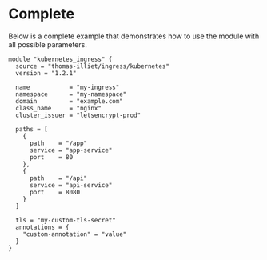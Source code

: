 # Complete

Below is a complete example that demonstrates how to use the module with all possible parameters.

```
module "kubernetes_ingress" {
  source = "thomas-illiet/ingress/kubernetes"
  version = "1.2.1"

  name           = "my-ingress"
  namespace      = "my-namespace"
  domain         = "example.com"
  class_name     = "nginx"
  cluster_issuer = "letsencrypt-prod"
  
  paths = [
    {
      path    = "/app"
      service = "app-service"
      port    = 80
    },
    {
      path    = "/api"
      service = "api-service"
      port    = 8080
    }
  ]

  tls = "my-custom-tls-secret"
  annotations = {
    "custom-annotation" = "value"
  }
}
```